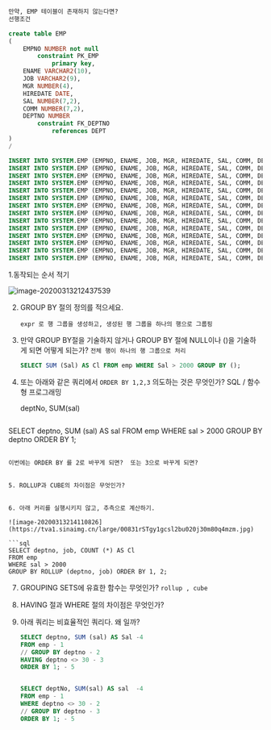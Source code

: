 ```sql
만약, EMP 테이블이 존재하지 않는다면? 
선행조건

create table EMP
(
	EMPNO NUMBER not null
		constraint PK_EMP
			primary key,
	ENAME VARCHAR2(10),
	JOB VARCHAR2(9),
	MGR NUMBER(4),
	HIREDATE DATE,
	SAL NUMBER(7,2),
	COMM NUMBER(7,2),
	DEPTNO NUMBER
		constraint FK_DEPTNO
			references DEPT
)
/

INSERT INTO SYSTEM.EMP (EMPNO, ENAME, JOB, MGR, HIREDATE, SAL, COMM, DEPTNO) VALUES (7839, 'KING', 'PRESIDENT', null, TO_DATE('1996-11-17 00:00:00', 'YYYY-MM-DD HH24:MI:SS'), 5000.00, null, 10);
INSERT INTO SYSTEM.EMP (EMPNO, ENAME, JOB, MGR, HIREDATE, SAL, COMM, DEPTNO) VALUES (7698, 'BLAKE', 'MANAGER', 7839, TO_DATE('1991-01-05 00:00:00', 'YYYY-MM-DD HH24:MI:SS'), 2850.00, null, 30);
INSERT INTO SYSTEM.EMP (EMPNO, ENAME, JOB, MGR, HIREDATE, SAL, COMM, DEPTNO) VALUES (7782, 'CLARK', 'MANAGER', 7839, TO_DATE('1999-09-06 00:00:00', 'YYYY-MM-DD HH24:MI:SS'), 2450.00, null, 10);
INSERT INTO SYSTEM.EMP (EMPNO, ENAME, JOB, MGR, HIREDATE, SAL, COMM, DEPTNO) VALUES (7566, 'JONES', 'MANAGER', 7839, TO_DATE('2001-02-04 00:00:00', 'YYYY-MM-DD HH24:MI:SS'), 2975.00, null, 20);
INSERT INTO SYSTEM.EMP (EMPNO, ENAME, JOB, MGR, HIREDATE, SAL, COMM, DEPTNO) VALUES (7788, 'SCOTT', 'ANALYST', 7566, TO_DATE('2003-06-17 00:00:00', 'YYYY-MM-DD HH24:MI:SS'), 3000.00, null, 20);
INSERT INTO SYSTEM.EMP (EMPNO, ENAME, JOB, MGR, HIREDATE, SAL, COMM, DEPTNO) VALUES (7902, 'FORD', 'ANALYST', 7566, TO_DATE('1981-03-12 00:00:00', 'YYYY-MM-DD HH24:MI:SS'), 3000.00, null, 20);
INSERT INTO SYSTEM.EMP (EMPNO, ENAME, JOB, MGR, HIREDATE, SAL, COMM, DEPTNO) VALUES (7369, 'SMITH', 'CLERK', 7902, TO_DATE('2007-12-01 00:00:00', 'YYYY-MM-DD HH24:MI:SS'), 800.00, null, 20);
INSERT INTO SYSTEM.EMP (EMPNO, ENAME, JOB, MGR, HIREDATE, SAL, COMM, DEPTNO) VALUES (7499, 'ALLEN', 'SALESMAN', 7698, TO_DATE('1981-02-20 00:00:00', 'YYYY-MM-DD HH24:MI:SS'), 1600.00, 300.00, 30);
INSERT INTO SYSTEM.EMP (EMPNO, ENAME, JOB, MGR, HIREDATE, SAL, COMM, DEPTNO) VALUES (7521, 'WARD', 'SALESMAN', 7698, TO_DATE('1981-02-22 00:00:00', 'YYYY-MM-DD HH24:MI:SS'), 1250.00, 500.00, 30);
INSERT INTO SYSTEM.EMP (EMPNO, ENAME, JOB, MGR, HIREDATE, SAL, COMM, DEPTNO) VALUES (7654, 'MARTIN', 'SALESMAN', 7698, TO_DATE('1981-09-28 00:00:00', 'YYYY-MM-DD HH24:MI:SS'), 1250.00, 1400.00, 30);
INSERT INTO SYSTEM.EMP (EMPNO, ENAME, JOB, MGR, HIREDATE, SAL, COMM, DEPTNO) VALUES (7844, 'TURNER', 'SALESMAN', 7698, TO_DATE('1981-08-09 00:00:00', 'YYYY-MM-DD HH24:MI:SS'), 1500.00, 0.00, 30);
INSERT INTO SYSTEM.EMP (EMPNO, ENAME, JOB, MGR, HIREDATE, SAL, COMM, DEPTNO) VALUES (7876, 'ADAMS', 'CLERK', 7788, TO_DATE('2087-05-23 00:00:00', 'YYYY-MM-DD HH24:MI:SS'), 1100.00, null, 20);
INSERT INTO SYSTEM.EMP (EMPNO, ENAME, JOB, MGR, HIREDATE, SAL, COMM, DEPTNO) VALUES (7900, 'JAMES', 'CLERK', 7698, TO_DATE('1981-03-12 00:00:00', 'YYYY-MM-DD HH24:MI:SS'), 950.00, null, 30);
INSERT INTO SYSTEM.EMP (EMPNO, ENAME, JOB, MGR, HIREDATE, SAL, COMM, DEPTNO) VALUES (7934, 'MILLER', 'CLERK', 7782, TO_DATE('2003-01-23 00:00:00', 'YYYY-MM-DD HH24:MI:SS'), 1300.00, null, 10);
```



1.동작되는 순서 적기

![image-20200313212437539](https://tva1.sinaimg.cn/large/00831rSTgy1gcskl4nvyoj309c08qtaz.jpg)

 

2. GROUP BY 절의 정의를 적으세요.

   `expr 로 행 그룹을 생성하고, 생성된 행 그룹을 하나의 행으로 그룹핑`

3. 만약 GROUP BY절을 기술하지 않거나 GROUP BY 절에 NULL이나 ()을 기술하게 되면 어떻게 되는가?
   `전체 행이 하나의 행 그룹으로 처리`

   ```sql
   SELECT SUM (Sal) AS Cl FROM emp WHERE Sal > 2000 GROUP BY ();
   ```

   

4. 또는 아래와 같은 쿼리에서 `ORDER BY 1,2,3` 의도하는 것은 무엇인가?
  SQL  / 함수형 프로그래밍


   deptNo, SUM(sal)

   ```sql
SELECT deptno, SUM (sal) AS sal FROM emp WHERE sal > 2000 GROUP BY deptno ORDER BY 1;
   ```

   이번에는 ORDER BY 를 2로 바꾸게 되면?  또는 3으로 바꾸게 되면?


5. ROLLUP과 CUBE의 차이점은 무엇인가?
   

6. 아래 커리를 실행시키지 않고, 추측으로 계산하기.

   ![image-20200313214110826](https://tva1.sinaimg.cn/large/00831rSTgy1gcsl2bu020j30m80q4mzm.jpg)

   ```sql
   SELECT deptno, job, COUNT (*) AS Cl 
   FROM emp
   WHERE sal > 2000
   GROUP BY ROLLUP (deptno, job) ORDER BY 1, 2;
   ```

7. GROUPING SETS에 유효한 함수는 무엇인가?
   `rollup , cube`

8. HAVING 절과 WHERE 절의 차이점은 무엇인가?

   

9. 아래 쿼리는 비효율적인 쿼리다. 왜 일까?

   ```sql
   SELECT deptno, SUM (sal) AS Sal -4
   FROM emp - 1
   // GROUP BY deptno - 2
   HAVING deptno <> 30 - 3
   ORDER BY 1; - 5
   
   
   SELECT deptNo, SUM(sal) AS sal  -4
   FROM emp - 1
   WHERE deptno <> 30 - 2 
   // GROUP BY deptno - 3
   ORDER BY 1; - 5
   ```

